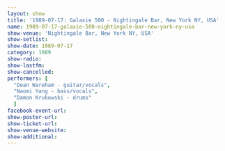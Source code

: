```yaml
---
layout: show
title: '1989-07-17: Galaxie 500 - Nightingale Bar, New York NY, USA'
name: 1989-07-17-galaxie-500-nightingale-bar-new-york-ny-usa
show-venue: 'Nightingale Bar, New York NY, USA'
show-setlist: 
show-date: 1989-07-17
category: 1989
show-radio: 
show-lastfm: 
show-cancelled: 
performers: [
  "Dean Wareham - guitar/vocals",
  "Naomi Yang - bass/vocals",
  "Damon Krukowski - drums"
  ]
facebook-event-url: 
show-poster-url: 
show-ticket-url: 
show-venue-website: 
show-additional: 
---
```


